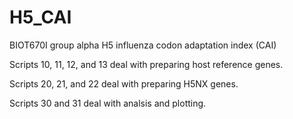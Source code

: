 # H5_CAI
BIOT670I group alpha H5 influenza codon adaptation index (CAI)

Scripts 10, 11, 12, and 13 deal with preparing host reference genes.

Scripts 20, 21, and 22 deal with preparing H5NX genes.

Scripts 30 and 31 deal with analsis and plotting.
